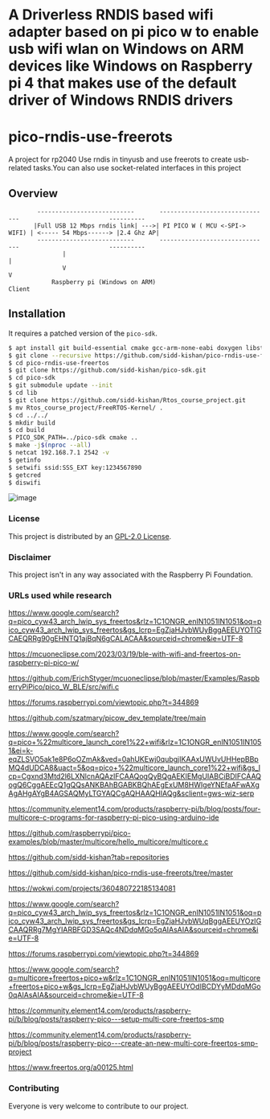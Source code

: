 # A Driverless RNDIS based wifi adapter based on pi pico w to enable usb wifi wlan on Windows on ARM devices like Windows on Raspberry pi 4 that makes use of the default driver of Windows RNDIS drivers
# pico-rndis-use-freerots
A project for rp2040
Use rndis in tinyusb and use freerots to create usb-related tasks.You can also use socket-related interfaces in this project
## Overview
```
        ---------------------------       -------------------------------                         ----------
       |Full USB 12 Mbps rndis link| --->| PI PICO W ( MCU <-SPI-> WIFI) | <----- 54 Mbps------> |2.4 Ghz AP|
        ---------------------------       -------------------------------                         ----------
               |                                                                                    |
               V                                                                                    V
            Raspberry pi (Windows on ARM)                                                         Client
```
## Installation
It requires a patched version of the `pico-sdk`.

```bash
$ apt install git build-essential cmake gcc-arm-none-eabi doxygen libstdc++-arm-none-eabi-newlib iperf liblwip-dev unzip ninja-build
$ git clone --recursive https://github.com/sidd-kishan/pico-rndis-use-freerots.git
$ cd pico-rndis-use-freertos
$ git clone https://github.com/sidd-kishan/pico-sdk.git
$ cd pico-sdk
$ git submodule update --init
$ cd lib
$ git clone https://github.com/sidd-kishan/Rtos_course_project.git
$ mv Rtos_course_project/FreeRTOS-Kernel/ .
$ cd ../../
$ mkdir build
$ cd build
$ PICO_SDK_PATH=../pico-sdk cmake ..
$ make -j$(nproc --all)
$ netcat 192.168.7.1 2542 -v
$ getinfo
$ setwifi ssid:SSS_EXT key:1234567890
$ getcred
$ diswifi
```
![image](https://github.com/sidd-kishan/pico-rndis-use-freertos/assets/1007208/c21e79fa-1ccf-4a30-a4f2-ac1f6df0e06b)


### License
This project is distributed by an [GPL-2.0 License](/LICENSE).
### Disclaimer
This project isn't in any way associated with the Raspberry Pi Foundation.
### URLs used while research
https://www.google.com/search?q=pico_cyw43_arch_lwip_sys_freertos&rlz=1C1ONGR_enIN1051IN1051&oq=pico_cyw43_arch_lwip_sys_freertos&gs_lcrp=EgZjaHJvbWUyBggAEEUYOTIGCAEQRRg90gEHNTQ1ajBqN6gCALACAA&sourceid=chrome&ie=UTF-8

https://mcuoneclipse.com/2023/03/19/ble-with-wifi-and-freertos-on-raspberry-pi-pico-w/

https://github.com/ErichStyger/mcuoneclipse/blob/master/Examples/RaspberryPiPico/pico_W_BLE/src/wifi.c

https://forums.raspberrypi.com/viewtopic.php?t=344869

https://github.com/szatmary/picow_dev_template/tree/main

https://www.google.com/search?q=pico+%22multicore_launch_core1%22+wifi&rlz=1C1ONGR_enIN1051IN1051&ei=k-eqZLSVO5ak1e8P6oOZmAk&ved=0ahUKEwj0qubgjIKAAxUWUvUHHepBBpMQ4dUDCA8&uact=5&oq=pico+%22multicore_launch_core1%22+wifi&gs_lcp=Cgxnd3Mtd2l6LXNlcnAQAzIFCAAQogQyBQgAEKIEMgUIABCiBDIFCAAQogQ6CggAEEcQ1gQQsANKBAhBGABKBQhAEgExUM8HWIgeYNEfaAFwAXgAgAHgAYgB4AGSAQMyLTGYAQCgAQHAAQHIAQg&sclient=gws-wiz-serp

https://community.element14.com/products/raspberry-pi/b/blog/posts/four-multicore-c-programs-for-raspberry-pi-pico-using-arduino-ide

https://github.com/raspberrypi/pico-examples/blob/master/multicore/hello_multicore/multicore.c

https://github.com/sidd-kishan?tab=repositories

https://github.com/sidd-kishan/pico-rndis-use-freerots/tree/master

https://wokwi.com/projects/360480722185134081

https://www.google.com/search?q=pico_cyw43_arch_lwip_sys_freertos&rlz=1C1ONGR_enIN1051IN1051&oq=pico_cyw43_arch_lwip_sys_freertos&gs_lcrp=EgZjaHJvbWUqBggAEEUYOzIGCAAQRRg7MgYIARBFGD3SAQc4NDdqMGo5qAIAsAIA&sourceid=chrome&ie=UTF-8

https://forums.raspberrypi.com/viewtopic.php?t=344869

https://www.google.com/search?q=multicore+freertos+pico+w&rlz=1C1ONGR_enIN1051IN1051&oq=multicore+freertos+pico+w&gs_lcrp=EgZjaHJvbWUyBggAEEUYOdIBCDYyMDdqMGo0qAIAsAIA&sourceid=chrome&ie=UTF-8

https://community.element14.com/products/raspberry-pi/b/blog/posts/raspberry-pico---setup-multi-core-freertos-smp

https://community.element14.com/products/raspberry-pi/b/blog/posts/raspberry-pico---create-an-new-multi-core-freertos-smp-project

https://www.freertos.org/a00125.html


### Contributing
Everyone is very welcome to contribute to our project.
